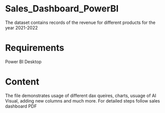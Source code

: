 # Sales_Dashboard_PowerBI

The dataset contains records of the revenue for different products for the year 2021-2022

# Requirements

Power BI Desktop

# Content

The file demonstrates usage of different dax queires, charts, usuage of AI Visual, adding new columns and much more.  For detailed steps follow sales dashboard PDF
